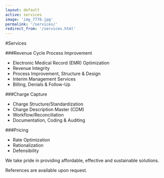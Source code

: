 ```yaml
---
layout: default
active: services
image: 'img_7776.jpg'
permalink: '/services/'
redirect_from: '/services.html'
---
```

#Services

###Revenue Cycle Process Improvement
- Electronic Medical Record (EMR) Optimization
- Revenue Integrity
- Process Improvement, Structure & Design
- Interim Management Services
- Billing, Denials & Follow-Up

###Charge Capture
- Charge Structure/Standardization
- Charge Description Master (CDM)
- Workflow/Reconciliation
- Documentation, Coding & Auditing

###Pricing
- Rate Optimization
- Rationalization
- Defensibility

We take pride in providing affordable, effective and sustainable solutions.

References are available upon request.

